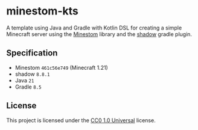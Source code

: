 # minestom-kts

A template using Java and Gradle with Kotlin DSL for creating a simple Minecraft server using the
[Minestom](https://github.com/Minestom/Minestom) library and
the [shadow](https://github.com/johnrengelman/shadow) gradle plugin.

## Specification
 - Minestom `461c56e749` (Minecraft 1.21)
 - shadow `8.8.1`
 - Java `21`
 - Gradle `8.5`

## License
This project is licensed under the [CC0 1.0 Universal](LICENSE) license.
